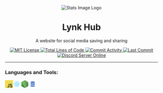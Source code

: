 <div align="center">
	<img width="100px" src="https://res.cloudinary.com/anuraghazra/image/upload/v1594908242/logo_ccswme.svg" align="center" alt="Stats Image Logo" />
	<h1 align="center">Lynk Hub</h1>
	<p align="center">A website for social media saving and sharing</p>
</div>

<div align="center">
	<a href="https://github.com/f-habibCA/LynkHub/blob/main/LICENSE">
      <img alt="MIT License" src="https://img.shields.io/github/license/f-habibCA/LynkHub?&logo=backbonedotjs" />
    </a>
    <a href="https://github.com/f-habibCA/LynkHub">
      <img alt="Total Lines of Code" src="https://img.shields.io/tokei/lines/github/f-habibCA/LynkHub?logo=javascript&logoColor=white" />
    </a>
    <a href="https://github.com/f-habibCA/LynkHub">
      <img alt="Commit Activity" src="https://img.shields.io/github/commit-activity/w/f-habibCA/LynkHub?color=red&logo=github" />
    </a>
    <a href="https://github.com/f-habibCA/LynkHub">
      <img alt="Last Commit" src="https://img.shields.io/github/last-commit/f-habibCA/LynkHub?color=blueviolet&logo=github" />
    </a>
	<a href="https://discord.gg/NbbPBDtAES">
      <img alt="Discord Server Online" src="https://img.shields.io/discord/908763985455747092?color=ff69b4&label=discord-server&logo=discord&logoColor=white" />
    </a>
</div>

---

### Languages and Tools:


<div text0="center">
	<img align="left" alt="JavaScript" width="26px" src="https://raw.githubusercontent.com/github/explore/80688e429a7d4ef2fca1e82350fe8e3517d3494d/topics/javascript/javascript.png" />
	<img align="left" alt="React" width="26px" src="https://raw.githubusercontent.com/github/explore/80688e429a7d4ef2fca1e82350fe8e3517d3494d/topics/react/react.png" />
	<img align="left" alt="Node.js" width="26px" src="https://raw.githubusercontent.com/github/explore/80688e429a7d4ef2fca1e82350fe8e3517d3494d/topics/nodejs/nodejs.png" />
	<img align="left" alt="SQLite" width="26px" src="https://raw.githubusercontent.com/github/explore/80688e429a7d4ef2fca1e82350fe8e3517d3494d/topics/sql/sql.png" />
</div>


  
<!-- https://shields.io/ -->
<!-- https://simpleicons.org/ -->
<!-- https://github.com/simple-icons/simple-icons/blob/develop/slugs.md -->

